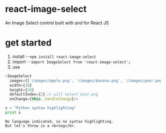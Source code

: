 # react-image-select
An Image Select control built with and for React JS


# get started
1. install
⋅⋅⋅`npm install react-image-select`
2. import
⋅⋅⋅`import ImageSelect from 'react-image-select';`
3. use



```javascript
<ImageSelect
  images={['/images/apple.png', '/images/banana.png', '/images/pear.png']}
  width={20}
  height={20}
  defaultIndex={2} // will select pear.png
  onChange={this._handleChange}/>
```

```python
s = "Python syntax highlighting"
print s
```

```
No language indicated, so no syntax highlighting.
But let's throw in a <b>tag</b>.
```

